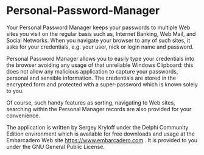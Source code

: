# Personal-Password-Manager

Your Personal Password Manager keeps your passwords to multiple Web sites you visit on the regular basis such as, Internet Banking, Web Mail, and Social Networks. When you navigate your browser to any of such sites, it asks for your credentials, e.g. your user, nick or login name and password.

Personal Password Manager allows you to easily type your credentials into the browser avoiding any usage of that unreliable Windows Clipboard: this does not allow any malicious application to capture your passwords, personal and sensible information. The credentials are stored in the encrypted form and protected with a super-password which is known solely to you.

Of course, such handy features as sorting, navigating to Web sites, searching within the Personal Manager records are also provided for your convenience.

The application is written by Sergey Kryloff under the Delphi Community Edition environment which is available for free downloads and usage at the Embarcadero Web site https://www.embarcadero.com . It is provided to you under the GNU General Public License.
